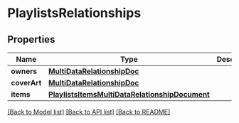 # PlaylistsRelationships

## Properties
Name | Type | Description | Notes
------------ | ------------- | ------------- | -------------
**owners** | [**MultiDataRelationshipDoc**](MultiDataRelationshipDoc.md) |  | 
**coverArt** | [**MultiDataRelationshipDoc**](MultiDataRelationshipDoc.md) |  | 
**items** | [**PlaylistsItemsMultiDataRelationshipDocument**](PlaylistsItemsMultiDataRelationshipDocument.md) |  | 

[[Back to Model list]](../README.md#documentation-for-models) [[Back to API list]](../README.md#documentation-for-api-endpoints) [[Back to README]](../README.md)


